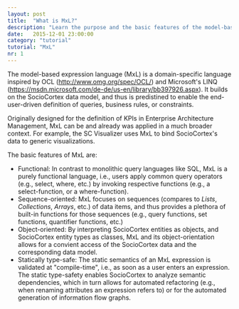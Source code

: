 ```yaml
---
layout: post
title:  "What is MxL?"
description: "Learn the purpose and the basic features of the model-based expression language."
date:   2015-12-01 23:00:00
category: "tutorial"
tutorial: "MxL"
nr: 1
---
```


The model-based expression language (MxL) is a domain-specific language inspired by OCL (http://www.omg.org/spec/OCL/) and Microsoft's LINQ (https://msdn.microsoft.com/de-de/us-en/library/bb397926.aspx). It builds on the SocioCortex data model, and thus is predistined to enable the end-user-driven definition of queries, business rules, or constraints.

Originally designed for the definition of KPIs in Enterprise Architecture Management, MxL can be and already was applied in a much broader context. For example, the SC Visualizer uses MxL to bind SocioCortex's data to generic visualizations.

The basic features of MxL are:

- Functional: In contrast to monolithic query languages like SQL, MxL is a purely functional language, i.e., users apply common query operators (e.g., select, where, etc.) by invoking respective functions (e.g., a select-function, or a where-function).
- Sequence-oriented: MxL focuses on sequences (compares to *Lists*, *Collections*, *Arrays*, etc.) of data items, and thus provides a plethora of built-in functions for those sequences (e.g., query functions, set functions, quantifier functions, etc.)
- Object-oriented: By interpreting SocioCortex entities as objects, and SocioCortex entity types as classes, MxL and its object-orientation allows for a convient access of the SocioCortex data and the corresponding data model.
- Statically type-safe: The static semantics of an MxL expression is validated at "compile-time", i.e., as soon as a user enters an expression. The static type-safety enables SocioCortex to analyze semantic dependencies, which in turn allows for automated refactoring (e.g., when renaming attributes an expression refers to) or for the automated generation of information flow graphs.